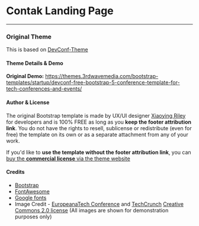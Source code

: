 # Contak Landing Page



---

### Original Theme  
This is based on [DevConf-Theme](https://github.com/xriley/DevConf-Theme)

#### Theme Details & Demo

**Original Demo:** https://themes.3rdwavemedia.com/bootstrap-templates/startup/devconf-free-bootstrap-5-conference-template-for-tech-conferences-and-events/

#### Author & License

The original Bootstrap template is made by UX/UI designer [Xiaoying Riley](https://twitter.com/3rdwave_themes) for developers and is 100% FREE as long as you **keep the footer attribution link**. You do not have the rights to resell, sublicense or redistribute (even for free) the template on its own or as a separate attachment from any of your work.

If you'd like to **use the template without the footer attribution link**, you can [buy the **commercial license** via the theme website](https://themes.3rdwavemedia.com/bootstrap-templates/free/devconf-free-bootstrap-5-conference-template-for-tech-conferences-and-events/)

#### Credits
- [Bootstrap](https://getbootstrap.com/)
- [FontAwesome](https://fortawesome.github.io/Font-Awesome/)
- [Google fonts](https://fonts.google.com/)
- Image Credit - [EuropeanaTech Conference](https://www.flickr.com/photos/europeanaimages2/albums/72157669104892268) and [TechCrunch](https://www.flickr.com/photos/techcrunch/) [Creative Commons 2.0 license](https://creativecommons.org/licenses/by/2.0/deed.en) (All images are shown for demonstration purposes only)
